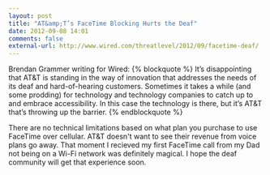 ```yaml
---
layout: post
title: "AT&amp;T’s FaceTime Blocking Hurts the Deaf"
date: 2012-09-08 14:01
comments: false
external-url: http://www.wired.com/threatlevel/2012/09/facetime-deaf/
---
```

Brendan Grammer writing for Wired:
{% blockquote %}
It’s disappointing that AT&T is standing in the way of innovation that addresses the needs of its deaf and hard-of-hearing customers. Sometimes it takes a while (and some prodding) for technology and technology companies to catch up to and embrace accessibility. In this case the technology is there, but it’s AT&T that’s throwing up the barrier.
{% endblockquote %}

There are no technical limitations based on what plan you purchase to use FaceTime over cellular. AT&T doesn't want to see their revenue from voice plans go away. That moment I recieved my first FaceTime call from my Dad not being on a Wi-Fi network was definitely magical. I hope the deaf community will get that experience soon.